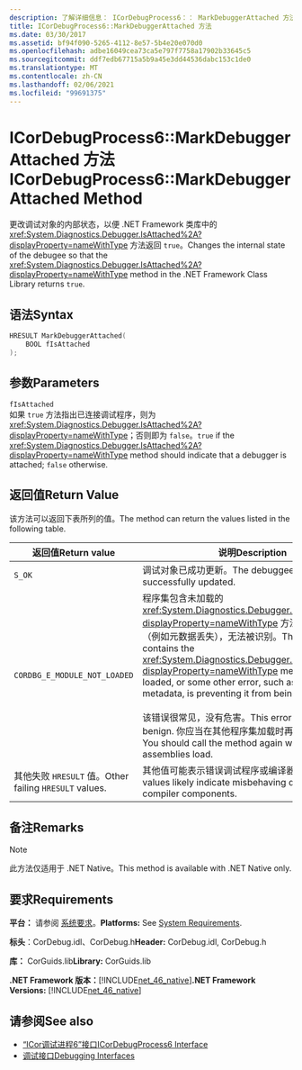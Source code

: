 ```yaml
---
description: 了解详细信息： ICorDebugProcess6：： MarkDebuggerAttached 方法
title: ICorDebugProcess6::MarkDebuggerAttached 方法
ms.date: 03/30/2017
ms.assetid: bf94f090-5265-4112-8e57-5b4e20e070d0
ms.openlocfilehash: adbe16049cea73ca5e797f7758a17902b33645c5
ms.sourcegitcommit: ddf7edb67715a5b9a45e3dd44536dabc153c1de0
ms.translationtype: MT
ms.contentlocale: zh-CN
ms.lasthandoff: 02/06/2021
ms.locfileid: "99691375"
---
```

# <a name="icordebugprocess6markdebuggerattached-method"></a><span data-ttu-id="7245e-103">ICorDebugProcess6::MarkDebuggerAttached 方法</span><span class="sxs-lookup"><span data-stu-id="7245e-103">ICorDebugProcess6::MarkDebuggerAttached Method</span></span>

<span data-ttu-id="7245e-104">更改调试对象的内部状态，以便 .NET Framework 类库中的 <xref:System.Diagnostics.Debugger.IsAttached%2A?displayProperty=nameWithType> 方法返回 `true`。</span><span class="sxs-lookup"><span data-stu-id="7245e-104">Changes the internal state of the debugee so that the <xref:System.Diagnostics.Debugger.IsAttached%2A?displayProperty=nameWithType> method in the .NET Framework Class Library returns `true`.</span></span>  
  
## <a name="syntax"></a><span data-ttu-id="7245e-105">语法</span><span class="sxs-lookup"><span data-stu-id="7245e-105">Syntax</span></span>  
  
```cpp  
HRESULT MarkDebuggerAttached(  
    BOOL fIsAttached  
);  
```  
  
## <a name="parameters"></a><span data-ttu-id="7245e-106">参数</span><span class="sxs-lookup"><span data-stu-id="7245e-106">Parameters</span></span>  

 `fIsAttached`  
 <span data-ttu-id="7245e-107">如果 `true` 方法指出已连接调试程序，则为<xref:System.Diagnostics.Debugger.IsAttached%2A?displayProperty=nameWithType>；否则即为 `false`。</span><span class="sxs-lookup"><span data-stu-id="7245e-107">`true` if the <xref:System.Diagnostics.Debugger.IsAttached%2A?displayProperty=nameWithType> method should indicate that a debugger is attached; `false` otherwise.</span></span>  
  
## <a name="return-value"></a><span data-ttu-id="7245e-108">返回值</span><span class="sxs-lookup"><span data-stu-id="7245e-108">Return Value</span></span>  

 <span data-ttu-id="7245e-109">该方法可以返回下表所列的值。</span><span class="sxs-lookup"><span data-stu-id="7245e-109">The method can return the values listed in the following table.</span></span>  
  
|<span data-ttu-id="7245e-110">返回值</span><span class="sxs-lookup"><span data-stu-id="7245e-110">Return value</span></span>|<span data-ttu-id="7245e-111">说明</span><span class="sxs-lookup"><span data-stu-id="7245e-111">Description</span></span>|  
|------------------|-----------------|  
|`S_OK`|<span data-ttu-id="7245e-112">调试对象已成功更新。</span><span class="sxs-lookup"><span data-stu-id="7245e-112">The debuggee was successfully updated.</span></span>|  
|`CORDBG_E_MODULE_NOT_LOADED`|<span data-ttu-id="7245e-113">程序集包含未加载的 <xref:System.Diagnostics.Debugger.IsAttached%2A?displayProperty=nameWithType> 方法或一些其他错误（例如元数据丢失），无法被识别。</span><span class="sxs-lookup"><span data-stu-id="7245e-113">The assembly that contains the <xref:System.Diagnostics.Debugger.IsAttached%2A?displayProperty=nameWithType> method is not loaded, or some other error, such as missing metadata, is preventing it from being recognized.</span></span><br /><br /> <span data-ttu-id="7245e-114">该错误很常见，没有危害。</span><span class="sxs-lookup"><span data-stu-id="7245e-114">This error is common and benign.</span></span> <span data-ttu-id="7245e-115">你应当在其他程序集加载时再次调用方法。</span><span class="sxs-lookup"><span data-stu-id="7245e-115">You should call the method again when additional assemblies load.</span></span>|  
|<span data-ttu-id="7245e-116">其他失败 `HRESULT` 值。</span><span class="sxs-lookup"><span data-stu-id="7245e-116">Other failing `HRESULT` values.</span></span>|<span data-ttu-id="7245e-117">其他值可能表示错误调试程序或编译器组件。</span><span class="sxs-lookup"><span data-stu-id="7245e-117">Other values likely indicate misbehaving debugger or compiler components.</span></span>|  
  
## <a name="remarks"></a><span data-ttu-id="7245e-118">备注</span><span class="sxs-lookup"><span data-stu-id="7245e-118">Remarks</span></span>  
  
> [!NOTE]
> <span data-ttu-id="7245e-119">此方法仅适用于 .NET Native。</span><span class="sxs-lookup"><span data-stu-id="7245e-119">This method is available with .NET Native only.</span></span>  
  
## <a name="requirements"></a><span data-ttu-id="7245e-120">要求</span><span class="sxs-lookup"><span data-stu-id="7245e-120">Requirements</span></span>  

 <span data-ttu-id="7245e-121">**平台：** 请参阅 [系统要求](../../get-started/system-requirements.md)。</span><span class="sxs-lookup"><span data-stu-id="7245e-121">**Platforms:** See [System Requirements](../../get-started/system-requirements.md).</span></span>  
  
 <span data-ttu-id="7245e-122">**标头**：CorDebug.idl、CorDebug.h</span><span class="sxs-lookup"><span data-stu-id="7245e-122">**Header:** CorDebug.idl, CorDebug.h</span></span>  
  
 <span data-ttu-id="7245e-123">**库：** CorGuids.lib</span><span class="sxs-lookup"><span data-stu-id="7245e-123">**Library:** CorGuids.lib</span></span>  
  
 <span data-ttu-id="7245e-124">**.NET Framework 版本：**[!INCLUDE[net_46_native](../../../../includes/net-46-native-md.md)]</span><span class="sxs-lookup"><span data-stu-id="7245e-124">**.NET Framework Versions:** [!INCLUDE[net_46_native](../../../../includes/net-46-native-md.md)]</span></span>  
  
## <a name="see-also"></a><span data-ttu-id="7245e-125">请参阅</span><span class="sxs-lookup"><span data-stu-id="7245e-125">See also</span></span>

- [<span data-ttu-id="7245e-126">“ICor调试进程6”接口</span><span class="sxs-lookup"><span data-stu-id="7245e-126">ICorDebugProcess6 Interface</span></span>](icordebugprocess6-interface.md)
- [<span data-ttu-id="7245e-127">调试接口</span><span class="sxs-lookup"><span data-stu-id="7245e-127">Debugging Interfaces</span></span>](debugging-interfaces.md)
